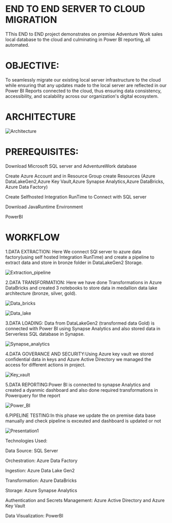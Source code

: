 
# END TO END SERVER TO CLOUD MIGRATION 

TThis END to END project demonstrates on premise Adventure Work sales local database to the cloud and culminating in Power BI reporting, all automated.

# OBJECTIVE:
To seamlessly migrate our existing local server infrastructure to the cloud while ensuring that any updates made to the local server are reflected in our Power BI Reports connected to the cloud, thus ensuring data consistency, accessibility, and scalability across our organization's digital ecosystem.

# ARCHITECTURE

![Architecture](https://github.com/kantaharshitha/Azure_End_to_End_project/assets/55930087/db989f7f-3d2e-4bfb-9bdb-c19533adc629)

# PREREQUISITES:
 Download Microsoft SQL server and AdventureWork database
 
 Create Azure Account and in Resource Group create Resources (Azure DataLakeGen2,Azure Key Vault,Azure Synapse Analytics,Azure DataBricks, Azure Data Factory) 

 Create Selfhosted Integration RunTime to Connect with SQL server

 Download JavaRuntime Environment

 PowerBI

# WORKFLOW

1.DATA EXTRACTION: Here We connect SQl server to azure data factory(using self hosted Integration RunTime) and create a pipeline to extract data and store in bronze folder in DataLakeGen2 Storage.

![Extraction_pipeline](https://github.com/kantaharshitha/Azure_End_to_End_project/assets/55930087/41ddd8a7-5fbe-49a9-92f8-c0027d57e53a)

2.DATA TRANSFORMATION: Here we have done Transformations in Azure DataBricks and created 3 notebooks to store data in medallion data lake architecture (bronze, silver, gold).

![Data_bricks](https://github.com/kantaharshitha/Azure_End_to_End_project/assets/55930087/c1699fcd-4dde-42f1-8f94-4526b140e88a)

![Data_lake](https://github.com/kantaharshitha/Azure_End_to_End_project/assets/55930087/486dc8fe-8626-496f-b743-394845e9b4ea)


3.DATA LOADING: Data from DataLakeGen2 (transformed data Gold) is connected with Power BI using Synapse Analytics and also stored data in Serverless SQL database in Synapse.

![Synapse_analytics](https://github.com/kantaharshitha/Azure_End_to_End_project/assets/55930087/6d31e7d7-ca72-4455-9b18-6ef183e907ca)


4.DATA GOVERANCE AND SECURITY:Using Azure key vault we stored confidential data in keys and Azure Active Directory we managed the access for different actions in project.

![Key_vault](https://github.com/kantaharshitha/Azure_End_to_End_project/assets/55930087/036186bb-326d-4938-b70d-5fd855d2f5a0)


5.DATA REPORTING:Power BI is connected to synapse Analytics and created a dyanmic dashboard and also done required transformations in Powerquery for the report

![Power_BI](https://github.com/kantaharshitha/Azure_End_to_End_project/assets/55930087/f95948b5-b201-4170-bfc7-1808672d4203)


6.PIPELINE TESTING:In this phase we update the on premise data base manually and check pipeline is exceuted and dashboard is updated or not

![Presentation1](https://github.com/kantaharshitha/Azure_End_to_End_project/assets/55930087/0925092e-eedc-457b-9522-56232f9770aa)


Technologies Used:

Data Source: SQL Server

Orchestration: Azure Data Factory

Ingestion: Azure Data Lake Gen2

Transformation: Azure DataBricks

Storage: Azure Synapse Analytics

Authentication and Secrets Management: Azure Active Directory and Azure Key Vault

Data Visualization: PowerBI










